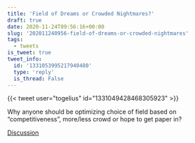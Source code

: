 ```yaml
---
title: 'Field of Dreams or Crowded Nightmares?'
draft: true
date: 2020-11-24T09:56:16+00:00
slug: '202011240956-field-of-dreams-or-crowded-nightmares'
tags:
  - tweets
is_tweet: true
tweet_info:
  id: '1331053995217940480'
  type: 'reply'
  is_thread: False
---
```




{{< tweet user="togelius" id="1331049428468305923" >}}

Why anyone should be optimizing choice of field based on “competitiveness”, more/less crowd or hope to get paper in?

[Discussion](https://x.com/sytelus/status/1331053995217940480)
